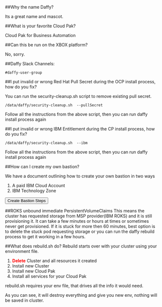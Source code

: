 <script>
  document.title = "FAQ";
</script>
##Why the name Daffy?

Its a great name and mascot.

##What is your favorite Cloud Pak?

Cloud Pak for Business Automation

##Can this be run on the XBOX platform?

No, sorry.

##Daffy Slack Channels:
```
#daffy-user-group
```

##I put invalid or wrong Red Hat Pull Secret during the OCP install process, how do you fix?

You can run the security-cleanup.sh script to remove existing pull secret.

```
/data/daffy/security-cleanup.sh  --pullSecret
```
Follow all the instructions from the above script, then you can run daffy install process again


##I put invalid or wrong IBM Entitlement during the CP install process, how do you fix?

```
/data/daffy/security-cleanup.sh  --ibm
```
Follow all the instructions from the above script, then you can run daffy install process again


##How can I create my own bastion?

We have a document outlining how to create your own bastion in two ways

1.  A paid IBM Cloud Account
2.  IBM Technology Zone

<button onclick="location.href='../../Supporting-Software/Bastion/'" class="custom-btn btn-7">Create Bastion Steps</button>

##ROKS unbound immediate PersistentVolumeClaims
This means the cluster has requested storage from MSP provider(IBM ROKS) and it is still provisioning it.  It can take a few minutes or hours at times or sometimes never get provisioned.
If it is stuck for more then 60 minutes, best option is to delete the stuck pod requesting storage or you can run the daffy rebuild process to get it working in a few hours.

##What does rebuild.sh do?
Rebuild starts over with your cluster using your environment file.

1.  <B><Font color=red>Delete</font></B> Cluster and all resources it created
2.  Install new Cluster
3.  Install new Cloud Pak
4.  Install all services for your Cloud Pak

rebuild.sh requires your env file, that drives all the info it would need.

As you can see, it will destroy everything and give you new env, nothing will be saved in cluster.
